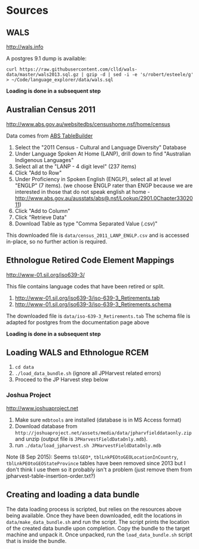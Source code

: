 # Sources

## WALS
http://wals.info

A postgres 9.1 dump is available:

`curl https://raw.githubusercontent.com/clld/wals-data/master/wals2013.sql.gz | gzip -d | sed -i -e 's/robert/esteele/g' > ~/Code/language_explorer/data/wals.sql`  

**Loading is done in a subsequent step**

## Australian Census 2011
http://www.abs.gov.au/websitedbs/censushome.nsf/home/census

Data comes from [ABS TableBuilder](http://www.abs.gov.au/websitedbs/censushome.nsf/home/tablebuilder?opendocument&navpos=240)

1. Select the "2011 Census - Cultural and Language Diversity" Database
2. Under Language Spoken At Home (LANP), drill down to find "Australian Indigenous Languages"
3. Select all at the "LANP - 4 digit level" (237 items)
4. Click "Add to Row"
5. Under Proficiency in Spoken English (ENGLP), select all at level "ENGLP" (7 items). (we choose ENGLP rater than ENGP because we are interested in those that do not speak english at home - http://www.abs.gov.au/ausstats/abs@.nsf/Lookup/2901.0Chapter3302011)
6. Click "Add to Column"
5. Click "Retrieve Data"
6. Download Table as type "Comma Separated Value (.csv)"

This downloaded file is `data/census_2011_LANP_ENGLP.csv` and is accessed in-place, so no further action is required.


## Ethnologue Retired Code Element Mappings
http://www-01.sil.org/iso639-3/

This file contains language codes that have been retired or split.

1. http://www-01.sil.org/iso639-3/iso-639-3_Retirements.tab
2. http://www-01.sil.org/iso639-3/iso-639-3_Retirements.schema

The downloaded file is `data/iso-639-3_Retirements.tab`
The schema file is adapted for postgres from the documentation page above

**Loading is done in a subsequent step** 

## Loading WALS and Ethnologue RCEM

1. `cd data`
2. `./load_data_bundle.sh`  (ignore all JPHarvest related errors)
3. Proceed to the JP Harvest step below

### Joshua Project
http://www.joshuaproject.net

1. Make sure `mdbtools` are installed (database is in MS Access format)
2. Download database from 
`http://joshuaproject.net/assets/media/data/jpharvfielddataonly.zip` and unzip (output file is `JPHarvestFieldDataOnly.mdb`).
3. run `./data/load_jpharvest.sh JPHarvestFieldDataOnly.mdb`

Note (8 Sep 2015): Seems `tblGEO*`, `tblLnkPEOtoGEOLocationInCountry`, `tblLnkPEOtoGEOStateProvince` tables have been removed since 2013 but I don't think I use them so it probably isn't a problem (just remove them from jpharvest-table-insertion-order.txt?)


## Creating and loading a data bundle
The data loading process is scripted, but relies on the resources above being
available. Once they have been downloaded, edit the locations in `data/make_data_bundle.sh` and run the script. The script prints the location of the created data bundle upon completion. Copy the bundle to the target machine and unpack it. Once unpacked, run the `load_data_bundle.sh` script that is inside the bundle.

